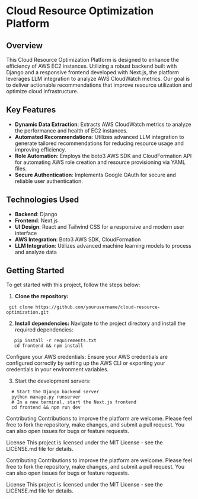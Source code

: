# Cloud Resource Optimization Platform

## Overview
This Cloud Resource Optimization Platform is designed to enhance the efficiency of AWS EC2 instances. Utilizing a robust backend built with Django and a responsive frontend developed with Next.js, the platform leverages LLM integration to analyze AWS CloudWatch metrics. Our goal is to deliver actionable recommendations that improve resource utilization and optimize cloud infrastructure.

## Key Features
- **Dynamic Data Extraction**: Extracts AWS CloudWatch metrics to analyze the performance and health of EC2 instances.
- **Automated Recommendations**: Utilizes advanced LLM integration to generate tailored recommendations for reducing resource usage and improving efficiency.
- **Role Automation**: Employs the boto3 AWS SDK and CloudFormation API for automating AWS role creation and resource provisioning via YAML files.
- **Secure Authentication**: Implements Google OAuth for secure and reliable user authentication.

## Technologies Used
- **Backend**: Django
- **Frontend**: Next.js
- **UI Design**: React and Tailwind CSS for a responsive and modern user interface
- **AWS Integration**: Boto3 AWS SDK, CloudFormation
- **LLM Integration**: Utilizes advanced machine learning models to process and analyze data

## Getting Started
To get started with this project, follow the steps below:
1. **Clone the repository:**
  ```
   git clone https://github.com/yourusername/cloud-resource-optimization.git
  ```
 
 2. **Install dependencies:**
Navigate to the project directory and install the required dependencies:
```
   pip install -r requirements.txt
   cd frontend && npm install
```

Configure your AWS credentials: Ensure your AWS credentials are configured correctly by setting up the AWS CLI or exporting your credentials in your environment variables.

3. Start the development servers:

```
  # Start the Django backend server
  python manage.py runserver
  # In a new terminal, start the Next.js frontend
  cd frontend && npm run dev
```

Contributing
Contributions to improve the platform are welcome. Please feel free to fork the repository, make changes, and submit a pull request. You can also open issues for bugs or feature requests.

License
This project is licensed under the MIT License - see the LICENSE.md file for details.

Contributing
Contributions to improve the platform are welcome. Please feel free to fork the repository, make changes, and submit a pull request. You can also open issues for bugs or feature requests.

License
This project is licensed under the MIT License - see the LICENSE.md file for details.

